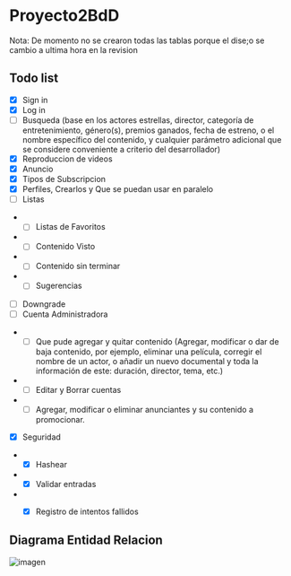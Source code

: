# Proyecto2BdD

Nota: De momento no se crearon todas las tablas porque el dise;o se cambio a ultima hora en la revision

## Todo list

- [x] Sign in
- [x] Log in
- [ ] Busqueda (base en los actores estrellas, director, categoría de entretenimiento, género(s), premios ganados, fecha de estreno, o el nombre específico del contenido, y cualquier parámetro adicional que se considere conveniente a criterio del desarrollador)
- [x] Reproduccion de videos
- [x] Anuncio
- [x] Tipos de Subscripcion
- [x] Perfiles, Crearlos y Que se puedan usar en paralelo
- [ ] Listas
- - [ ] Listas de Favoritos
- - [ ] Contenido Visto
- - [ ] Contenido sin terminar
- - [ ] Sugerencias
- [ ] Downgrade
- [ ] Cuenta Administradora
- - [ ] Que pude agregar y quitar contenido (Agregar, modificar o dar de baja contenido, por ejemplo, eliminar una película, corregir el nombre de un actor, o añadir un nuevo documental y toda la información de este: duración, director, tema, etc.)
- - [ ] Editar y Borrar cuentas
- - [ ] Agregar, modificar o eliminar anunciantes y su contenido a promocionar.
- [x] Seguridad
- - [x] Hashear
- - [x] Validar entradas
- - [x] Registro de intentos fallidos



## Diagrama Entidad Relacion
![imagen](https://user-images.githubusercontent.com/64183934/163818588-6a78bb9c-2cb6-4e0d-a11a-6a6f67d4e748.png)


